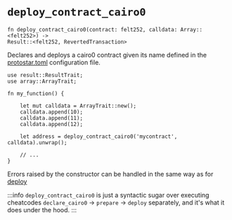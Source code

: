 # `deploy_contract_cairo0`

```cairo
fn deploy_contract_cairo0(contract: felt252, calldata: Array::<felt252>) -> 
Result::<felt252, RevertedTransaction>
```

Declares and deploys a cairo0 contract given its name defined in the [protostar.toml](../../04-configuration-file.md) configuration
file.

```cairo title="Example"
use result::ResultTrait;
use array::ArrayTrait;

fn my_function() {

    let mut calldata = ArrayTrait::new();
    calldata.append(10);
    calldata.append(11);
    calldata.append(12);

    let address = deploy_contract_cairo0('mycontract', calldata).unwrap();

    // ...
}
```


Errors raised by the constructor can be handled in the same way as for [deploy](deploy.md)


:::info
`deploy_contract_cairo0` is just a syntactic sugar over executing cheatcodes `declare_cairo0` -> `prepare` -> `deploy` separately, and it's what it does under the hood.
:::

